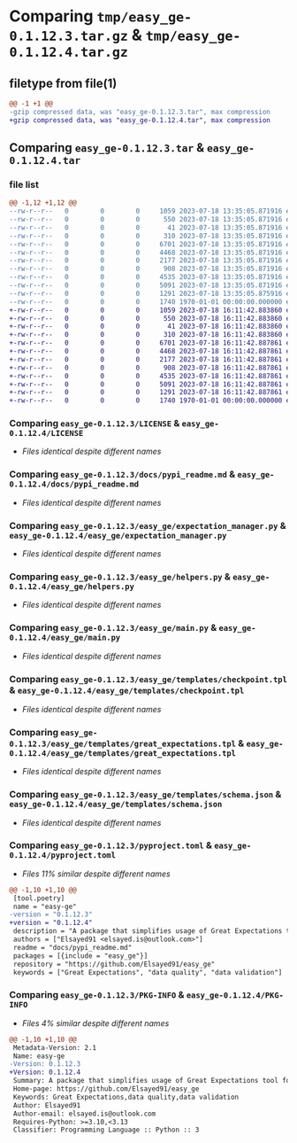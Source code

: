 # Comparing `tmp/easy_ge-0.1.12.3.tar.gz` & `tmp/easy_ge-0.1.12.4.tar.gz`

## filetype from file(1)

```diff
@@ -1 +1 @@
-gzip compressed data, was "easy_ge-0.1.12.3.tar", max compression
+gzip compressed data, was "easy_ge-0.1.12.4.tar", max compression
```

## Comparing `easy_ge-0.1.12.3.tar` & `easy_ge-0.1.12.4.tar`

### file list

```diff
@@ -1,12 +1,12 @@
--rw-r--r--   0        0        0     1059 2023-07-18 13:35:05.871916 easy_ge-0.1.12.3/LICENSE
--rw-r--r--   0        0        0      550 2023-07-18 13:35:05.871916 easy_ge-0.1.12.3/docs/pypi_readme.md
--rw-r--r--   0        0        0       41 2023-07-18 13:35:05.871916 easy_ge-0.1.12.3/easy_ge/__init__.py
--rw-r--r--   0        0        0      310 2023-07-18 13:35:05.871916 easy_ge-0.1.12.3/easy_ge/entrypoint.py
--rw-r--r--   0        0        0     6701 2023-07-18 13:35:05.871916 easy_ge-0.1.12.3/easy_ge/expectation_manager.py
--rw-r--r--   0        0        0     4468 2023-07-18 13:35:05.871916 easy_ge-0.1.12.3/easy_ge/helpers.py
--rw-r--r--   0        0        0     2177 2023-07-18 13:35:05.871916 easy_ge-0.1.12.3/easy_ge/main.py
--rw-r--r--   0        0        0      908 2023-07-18 13:35:05.871916 easy_ge-0.1.12.3/easy_ge/templates/checkpoint.tpl
--rw-r--r--   0        0        0     4535 2023-07-18 13:35:05.871916 easy_ge-0.1.12.3/easy_ge/templates/great_expectations.tpl
--rw-r--r--   0        0        0     5091 2023-07-18 13:35:05.871916 easy_ge-0.1.12.3/easy_ge/templates/schema.json
--rw-r--r--   0        0        0     1291 2023-07-18 13:35:05.875916 easy_ge-0.1.12.3/pyproject.toml
--rw-r--r--   0        0        0     1740 1970-01-01 00:00:00.000000 easy_ge-0.1.12.3/PKG-INFO
+-rw-r--r--   0        0        0     1059 2023-07-18 16:11:42.883860 easy_ge-0.1.12.4/LICENSE
+-rw-r--r--   0        0        0      550 2023-07-18 16:11:42.883860 easy_ge-0.1.12.4/docs/pypi_readme.md
+-rw-r--r--   0        0        0       41 2023-07-18 16:11:42.883860 easy_ge-0.1.12.4/easy_ge/__init__.py
+-rw-r--r--   0        0        0      310 2023-07-18 16:11:42.883860 easy_ge-0.1.12.4/easy_ge/entrypoint.py
+-rw-r--r--   0        0        0     6701 2023-07-18 16:11:42.887861 easy_ge-0.1.12.4/easy_ge/expectation_manager.py
+-rw-r--r--   0        0        0     4468 2023-07-18 16:11:42.887861 easy_ge-0.1.12.4/easy_ge/helpers.py
+-rw-r--r--   0        0        0     2177 2023-07-18 16:11:42.887861 easy_ge-0.1.12.4/easy_ge/main.py
+-rw-r--r--   0        0        0      908 2023-07-18 16:11:42.887861 easy_ge-0.1.12.4/easy_ge/templates/checkpoint.tpl
+-rw-r--r--   0        0        0     4535 2023-07-18 16:11:42.887861 easy_ge-0.1.12.4/easy_ge/templates/great_expectations.tpl
+-rw-r--r--   0        0        0     5091 2023-07-18 16:11:42.887861 easy_ge-0.1.12.4/easy_ge/templates/schema.json
+-rw-r--r--   0        0        0     1291 2023-07-18 16:11:42.887861 easy_ge-0.1.12.4/pyproject.toml
+-rw-r--r--   0        0        0     1740 1970-01-01 00:00:00.000000 easy_ge-0.1.12.4/PKG-INFO
```

### Comparing `easy_ge-0.1.12.3/LICENSE` & `easy_ge-0.1.12.4/LICENSE`

 * *Files identical despite different names*

### Comparing `easy_ge-0.1.12.3/docs/pypi_readme.md` & `easy_ge-0.1.12.4/docs/pypi_readme.md`

 * *Files identical despite different names*

### Comparing `easy_ge-0.1.12.3/easy_ge/expectation_manager.py` & `easy_ge-0.1.12.4/easy_ge/expectation_manager.py`

 * *Files identical despite different names*

### Comparing `easy_ge-0.1.12.3/easy_ge/helpers.py` & `easy_ge-0.1.12.4/easy_ge/helpers.py`

 * *Files identical despite different names*

### Comparing `easy_ge-0.1.12.3/easy_ge/main.py` & `easy_ge-0.1.12.4/easy_ge/main.py`

 * *Files identical despite different names*

### Comparing `easy_ge-0.1.12.3/easy_ge/templates/checkpoint.tpl` & `easy_ge-0.1.12.4/easy_ge/templates/checkpoint.tpl`

 * *Files identical despite different names*

### Comparing `easy_ge-0.1.12.3/easy_ge/templates/great_expectations.tpl` & `easy_ge-0.1.12.4/easy_ge/templates/great_expectations.tpl`

 * *Files identical despite different names*

### Comparing `easy_ge-0.1.12.3/easy_ge/templates/schema.json` & `easy_ge-0.1.12.4/easy_ge/templates/schema.json`

 * *Files identical despite different names*

### Comparing `easy_ge-0.1.12.3/pyproject.toml` & `easy_ge-0.1.12.4/pyproject.toml`

 * *Files 11% similar despite different names*

```diff
@@ -1,10 +1,10 @@
 [tool.poetry]
 name = "easy-ge"
-version = "0.1.12.3"
+version = "0.1.12.4"
 description = "A package that simplifies usage of Great Expectations tool for Data Validation."
 authors = ["Elsayed91 <elsayed.is@outlook.com>"]
 readme = "docs/pypi_readme.md"
 packages = [{include = "easy_ge"}]
 repository = "https://github.com/Elsayed91/easy_ge"
 keywords = ["Great Expectations", "data quality", "data validation"]
```

### Comparing `easy_ge-0.1.12.3/PKG-INFO` & `easy_ge-0.1.12.4/PKG-INFO`

 * *Files 4% similar despite different names*

```diff
@@ -1,10 +1,10 @@
 Metadata-Version: 2.1
 Name: easy-ge
-Version: 0.1.12.3
+Version: 0.1.12.4
 Summary: A package that simplifies usage of Great Expectations tool for Data Validation.
 Home-page: https://github.com/Elsayed91/easy_ge
 Keywords: Great Expectations,data quality,data validation
 Author: Elsayed91
 Author-email: elsayed.is@outlook.com
 Requires-Python: >=3.10,<3.13
 Classifier: Programming Language :: Python :: 3
```

